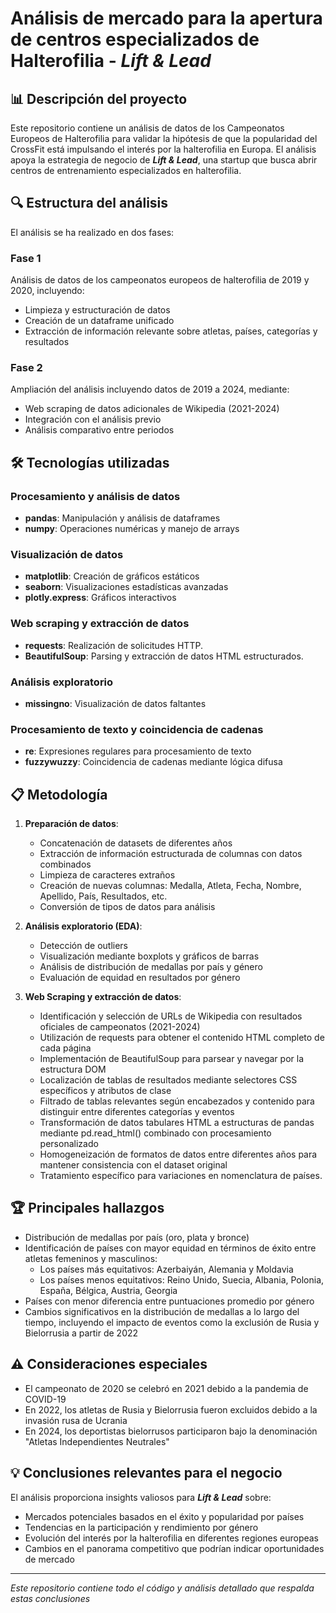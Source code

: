 # Análisis de mercado para la apertura de centros especializados de Halterofilia - *Lift & Lead*

## 📊 Descripción del proyecto
Este repositorio contiene un análisis de datos de los Campeonatos Europeos de Halterofilia para validar la hipótesis de que la popularidad del CrossFit está impulsando el interés por la halterofilia en Europa. El análisis apoya la estrategia de negocio de ***Lift & Lead***, una startup que busca abrir centros de entrenamiento especializados en halterofilia.

## 🔍 Estructura del análisis
El análisis se ha realizado en dos fases:

### Fase 1
Análisis de datos de los campeonatos europeos de halterofilia de 2019 y 2020, incluyendo:
- Limpieza y estructuración de datos
- Creación de un dataframe unificado
- Extracción de información relevante sobre atletas, países, categorías y resultados

### Fase 2
Ampliación del análisis incluyendo datos de 2019 a 2024, mediante:
- Web scraping de datos adicionales de Wikipedia (2021-2024)
- Integración con el análisis previo
- Análisis comparativo entre periodos

## 🛠️ Tecnologías utilizadas

### Procesamiento y análisis de datos
- **pandas**: Manipulación y análisis de dataframes
- **numpy**: Operaciones numéricas y manejo de arrays

### Visualización de datos
- **matplotlib**: Creación de gráficos estáticos
- **seaborn**: Visualizaciones estadísticas avanzadas
- **plotly.express**: Gráficos interactivos

### Web scraping y extracción de datos

- **requests**: Realización de solicitudes HTTP.
- **BeautifulSoup**: Parsing y extracción de datos HTML estructurados.

### Análisis exploratorio
- **missingno**: Visualización de datos faltantes

### Procesamiento de texto y coincidencia de cadenas
- **re**: Expresiones regulares para procesamiento de texto
- **fuzzywuzzy**: Coincidencia de cadenas mediante lógica difusa

## 📋 Metodología
1. **Preparación de datos**:
   - Concatenación de datasets de diferentes años
   - Extracción de información estructurada de columnas con datos combinados
   - Limpieza de caracteres extraños
   - Creación de nuevas columnas: Medalla, Atleta, Fecha, Nombre, Apellido, País, Resultados, etc.
   - Conversión de tipos de datos para análisis

2. **Análisis exploratorio (EDA)**:
   - Detección de outliers
   - Visualización mediante boxplots y gráficos de barras
   - Análisis de distribución de medallas por país y género
   - Evaluación de equidad en resultados por género

3. **Web Scraping y extracción de datos**:
    - Identificación y selección de URLs de Wikipedia con resultados oficiales de campeonatos (2021-2024)
   - Utilización de requests para obtener el contenido HTML completo de cada página
   - Implementación de BeautifulSoup para parsear y navegar por la estructura DOM
   - Localización de tablas de resultados mediante selectores CSS específicos y atributos de clase
   - Filtrado de tablas relevantes según encabezados y contenido para distinguir entre diferentes categorías y eventos
   - Transformación de datos tabulares HTML a estructuras de pandas mediante pd.read_html() combinado con procesamiento     personalizado
    - Homogeneización de formatos de datos entre diferentes años para mantener consistencia con el dataset original
    - Tratamiento específico para variaciones en nomenclatura de países.
  
## 🏆 Principales hallazgos
- Distribución de medallas por país (oro, plata y bronce)
- Identificación de países con mayor equidad en términos de éxito entre atletas femeninos y masculinos:
  - Los países más equitativos: Azerbaiyán, Alemania y Moldavia
  - Los países menos equitativos: Reino Unido, Suecia, Albania, Polonia, España, Bélgica, Austria, Georgia
- Países con menor diferencia entre puntuaciones promedio por género
- Cambios significativos en la distribución de medallas a lo largo del tiempo, incluyendo el impacto de eventos como la exclusión de Rusia y Bielorrusia a partir de 2022

## ⚠️ Consideraciones especiales
- El campeonato de 2020 se celebró en 2021 debido a la pandemia de COVID-19
- En 2022, los atletas de Rusia y Bielorrusia fueron excluidos debido a la invasión rusa de Ucrania
- En 2024, los deportistas bielorrusos participaron bajo la denominación "Atletas Independientes Neutrales"

## 💡 Conclusiones relevantes para el negocio
El análisis proporciona insights valiosos para ***Lift & Lead*** sobre:
- Mercados potenciales basados en el éxito y popularidad por países
- Tendencias en la participación y rendimiento por género
- Evolución del interés por la halterofilia en diferentes regiones europeas
- Cambios en el panorama competitivo que podrían indicar oportunidades de mercado

---

*Este repositorio contiene todo el código y análisis detallado que respalda estas conclusiones*
